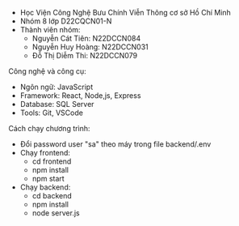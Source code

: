 - Học Viện Công Nghệ Bưu Chính Viễn Thông cơ sở Hồ Chí Minh 
- Nhóm 8 lớp D22CQCN01-N 
- Thành viên nhóm: 
  + Nguyễn Cát Tiên: N22DCCN084
  + Nguyễn Huy Hoàng: N22DCCN031
  + Đỗ Thị Diễm Thi: N22DCCN079

Công nghệ và công cụ:
- Ngôn ngữ: JavaScript
- Framework: React, Node,js, Express
- Database: SQL Server
- Tools: Git, VSCode 

Cách chạy chương trình:
- Đổi password user "sa" theo máy trong file backend/.env 
- Chạy frontend:
  + cd frontend
  + npm install
  + npm start
- Chạy backend:
  + cd backend
  + npm install 
  + node server.js 
